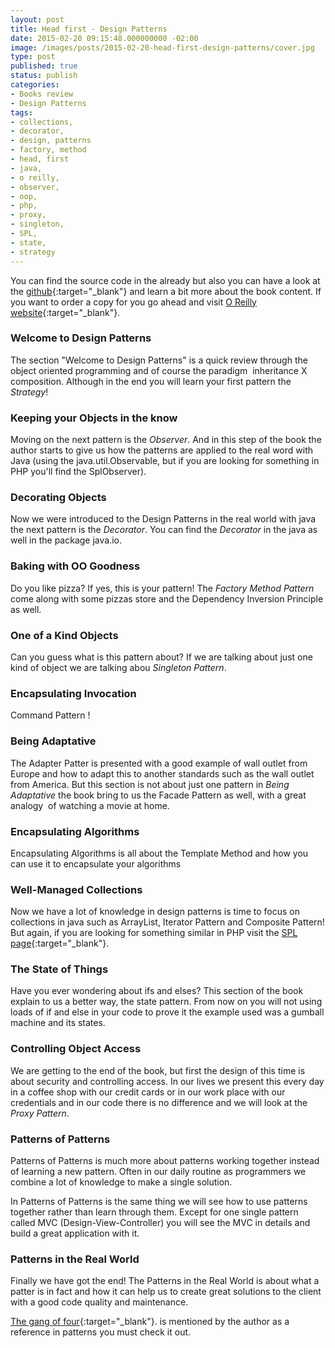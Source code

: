 ```yaml
---
layout: post
title: Head first - Design Patterns
date: 2015-02-20 09:15:48.000000000 -02:00
image: /images/posts/2015-02-20-head-first-design-patterns/cover.jpg
type: post
published: true
status: publish
categories:
- Books review
- Design Patterns
tags:
- collections,
- decorator,
- design, patterns
- factory, method
- head, first
- java,
- o reilly,
- observer,
- oop,
- php,
- proxy,
- singleton,
- SPL,
- state,
- strategy
---
```


You can find the source code in the  already but also you can have a look at the
[github](https://github.com/bethrobson/Head-First-Design-Patterns){:target="_blank"} and learn a bit more about the
book content. If you want to order a copy for you go ahead and visit
[O Reilly website](http://shop.oreilly.com/product/9780596007126.do?CMP=ILC-hf1st){:target="_blank"}.

### Welcome to Design Patterns

The section "Welcome to Design Patterns" is a quick review through the object
oriented programming and of course the paradigm  inheritance X composition.
Although in the end you will learn your first pattern the *Strategy*!

### Keeping your Objects in the know

Moving on the next pattern is the *Observer*. And in this step of the book the
author starts to give us how the patterns are applied to the real word with
Java (using the java.util.Observable, but if you are looking for something in
PHP you'll find the SplObserver).

### Decorating Objects

Now we were introduced to the Design Patterns in the real world with java the
next pattern is the *Decorator*. You can find the *Decorator* in the java as well
in the package java.io.

### Baking with OO Goodness

Do you like pizza? If yes, this is your pattern! The *Factory Method Pattern* come
along with some pizzas store and the Dependency Inversion Principle as well.

### One of a Kind Objects

Can you guess what is this pattern about? If we are talking about just one kind
of object we are talking abou *Singleton Pattern*.

### Encapsulating Invocation

Command Pattern !

### Being Adaptative

The Adapter Patter is presented with a good example of wall outlet from Europe
and how to adapt this to another standards such as the wall outlet from America.
But this section is not about just one pattern in *Being Adaptative* the book bring
to us the Facade Pattern as well, with a great analogy  of watching a movie at
home.

### Encapsulating Algorithms

Encapsulating Algorithms is all about the Template Method and how you can use
it to encapsulate your algorithms

### Well-Managed Collections

Now we have a lot of knowledge in design patterns is time to focus on
collections in java such as ArrayList, Iterator Pattern and Composite Pattern!
But again, if you are looking for something similar in PHP visit
the [SPL page](http://php.net/manual/en/book.spl.php){:target="_blank"}.

### The State of Things

Have you ever wondering about ifs and elses? This section of the book explain
to us a better way, the state pattern. From now on you will not using loads
of if and else in your code to prove it the example used was a gumball
machine and its states.

### Controlling Object Access

We are getting to the end of the book, but first the design of this time is about security and controlling access.
In our lives we present this every day in a coffee shop with our credit cards or in our work place with our credentials
and in our code there is no difference and we will look at the *Proxy Pattern*.

### Patterns of Patterns

Patterns of Patterns is much more about patterns working together instead of learning a new pattern.
Often in our daily routine as programmers we combine a lot of knowledge to make a single solution.

In Patterns of Patterns is the same thing we will see how to use patterns together rather than learn through them.
Except for one single pattern called MVC (Design-View-Controller) you will see the MVC in details and build a
great application with it.

### Patterns in the Real World

Finally we have got the end! The Patterns in the Real World is about what a
patter is in fact and how it can help us to create great solutions to the client
with a good code quality and maintenance.

[The gang of four](http://books.google.com.br/books/about/Design_Patterns.html?id=6oHuKQe3TjQC&redir_esc=y){:target="_blank"}.
is mentioned by the author as a reference in patterns you must check it out.
